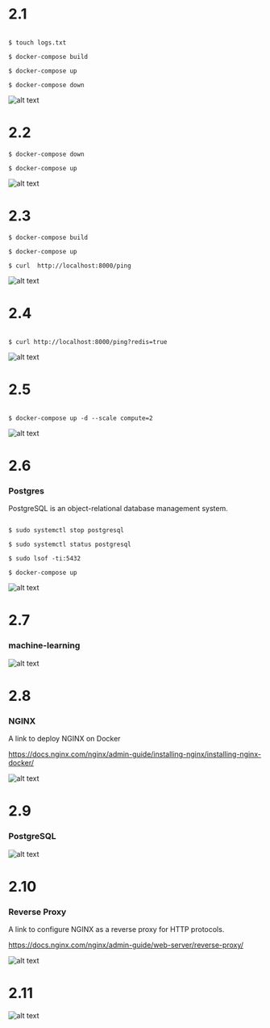 # 2.1

```

$ touch logs.txt

$ docker-compose build

$ docker-compose up

$ docker-compose down

```
![alt text](https://github.com/jylhakos/DevOpsWithDocker/blob/main/2/2.1.png?raw=true)

# 2.2

```
$ docker-compose down

$ docker-compose up

```
![alt text](https://github.com/jylhakos/DevOpsWithDocker/blob/main/2/2.2.png?raw=true)

# 2.3

```
$ docker-compose build

$ docker-compose up

$ curl  http://localhost:8000/ping

```

![alt text](https://github.com/jylhakos/DevOpsWithDocker/blob/main/2/2.3.png?raw=true)

# 2.4

```

$ curl http://localhost:8000/ping?redis=true

```
![alt text](https://github.com/jylhakos/DevOpsWithDocker/blob/main/2/2.4.png?raw=true)

# 2.5

```

$ docker-compose up -d --scale compute=2

```
![alt text](https://github.com/jylhakos/DevOpsWithDocker/blob/main/2/2.5.png?raw=true)

# 2.6

### Postgres

PostgreSQL is an object-relational database management system.

```

$ sudo systemctl stop postgresql

$ sudo systemctl status postgresql

$ sudo lsof -ti:5432

$ docker-compose up

```
![alt text](https://github.com/jylhakos/DevOpsWithDocker/blob/main/2/2.6.png?raw=true)

# 2.7

### machine-learning

![alt text](https://github.com/jylhakos/DevOpsWithDocker/blob/main/2/2.7.png?raw=true)

# 2.8

### NGINX

A link to deploy NGINX on Docker

https://docs.nginx.com/nginx/admin-guide/installing-nginx/installing-nginx-docker/

![alt text](https://github.com/jylhakos/DevOpsWithDocker/blob/main/2/2.8.png?raw=true)

# 2.9

### PostgreSQL

![alt text](https://github.com/jylhakos/DevOpsWithDocker/blob/main/2/2.9.png?raw=true)

# 2.10

### Reverse Proxy

A link to configure NGINX as a reverse proxy for HTTP protocols.

https://docs.nginx.com/nginx/admin-guide/web-server/reverse-proxy/

![alt text](https://github.com/jylhakos/DevOpsWithDocker/blob/main/2/2.10.png?raw=true)

# 2.11

![alt text](https://github.com/jylhakos/DevOpsWithDocker/blob/main/2/2.11.png?raw=true)
